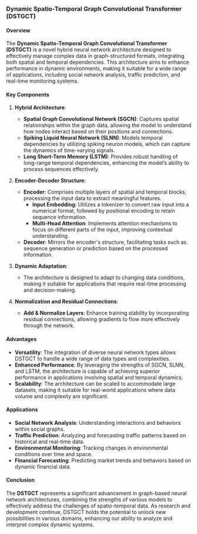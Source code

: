 ### Dynamic Spatio-Temporal Graph Convolutional Transformer (DSTGCT)

#### Overview

The **Dynamic Spatio-Temporal Graph Convolutional Transformer (DSTGCT)** is a novel hybrid neural network architecture designed to effectively manage complex data in graph-structured formats, integrating both spatial and temporal dependencies. This architecture aims to enhance performance in dynamic environments, making it suitable for a wide range of applications, including social network analysis, traffic prediction, and real-time monitoring systems.

#### Key Components

1. **Hybrid Architecture**:
    
    - **Spatial Graph Convolutional Network (SGCN)**: Captures spatial relationships within the graph data, allowing the model to understand how nodes interact based on their positions and connections.
    - **Spiking Liquid Neural Network (SLNN)**: Models temporal dependencies by utilizing spiking neuron models, which can capture the dynamics of time-varying signals.
    - **Long Short-Term Memory (LSTM)**: Provides robust handling of long-range temporal dependencies, enhancing the model’s ability to process sequences effectively.
2. **Encoder-Decoder Structure**:
    
    - **Encoder**: Comprises multiple layers of spatial and temporal blocks, processing the input data to extract meaningful features.
        - **Input Embedding**: Utilizes a tokenizer to convert raw input into a numerical format, followed by positional encoding to retain sequence information.
        - **Multi-Head Attention**: Implements attention mechanisms to focus on different parts of the input, improving contextual understanding.
    - **Decoder**: Mirrors the encoder's structure, facilitating tasks such as sequence generation or prediction based on the processed information.
3. **Dynamic Adaptation**:
    
    - The architecture is designed to adapt to changing data conditions, making it suitable for applications that require real-time processing and decision-making.
4. **Normalization and Residual Connections**:
    
    - **Add & Normalize Layers**: Enhance training stability by incorporating residual connections, allowing gradients to flow more effectively through the network.

#### Advantages

- **Versatility**: The integration of diverse neural network types allows DSTGCT to handle a wide range of data types and complexities.
- **Enhanced Performance**: By leveraging the strengths of SGCN, SLNN, and LSTM, the architecture is capable of achieving superior performance in applications involving spatial and temporal dynamics.
- **Scalability**: The architecture can be scaled to accommodate large datasets, making it suitable for real-world applications where data volume and complexity are significant.

#### Applications

- **Social Network Analysis**: Understanding interactions and behaviors within social graphs.
- **Traffic Prediction**: Analyzing and forecasting traffic patterns based on historical and real-time data.
- **Environmental Monitoring**: Tracking changes in environmental conditions over time and space.
- **Financial Forecasting**: Predicting market trends and behaviors based on dynamic financial data.

#### Conclusion

The **DSTGCT** represents a significant advancement in graph-based neural network architectures, combining the strengths of various models to effectively address the challenges of spatio-temporal data. As research and development continue, DSTGCT holds the potential to unlock new possibilities in various domains, enhancing our ability to analyze and interpret complex dynamic systems.